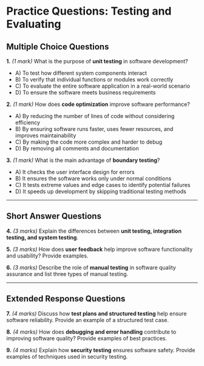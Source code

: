 # **Practice Questions: Testing and Evaluating**

## **Multiple Choice Questions**

**1.** *(1 mark)* What is the purpose of **unit testing** in software development?  
   - A) To test how different system components interact  
   - B) To verify that individual functions or modules work correctly  
   - C) To evaluate the entire software application in a real-world scenario  
   - D) To ensure the software meets business requirements  

**2.** *(1 mark)* How does **code optimization** improve software performance?  
   - A) By reducing the number of lines of code without considering efficiency  
   - B) By ensuring software runs faster, uses fewer resources, and improves maintainability  
   - C) By making the code more complex and harder to debug  
   - D) By removing all comments and documentation  

**3.** *(1 mark)* What is the main advantage of **boundary testing**?  
   - A) It checks the user interface design for errors  
   - B) It ensures the software works only under normal conditions  
   - C) It tests extreme values and edge cases to identify potential failures  
   - D) It speeds up development by skipping traditional testing methods  

---

## **Short Answer Questions**

**4.** *(3 marks)* Explain the differences between **unit testing, integration testing, and system testing**.  

**5.** *(3 marks)* How does **user feedback** help improve software functionality and usability? Provide examples.  

**6.** *(3 marks)* Describe the role of **manual testing** in software quality assurance and list three types of manual testing.  

---

## **Extended Response Questions**

**7.** *(4 marks)* Discuss how **test plans and structured testing** help ensure software reliability. Provide an example of a structured test case.  

**8.** *(4 marks)* How does **debugging and error handling** contribute to improving software quality? Provide examples of best practices.  

**9.** *(4 marks)* Explain how **security testing** ensures software safety. Provide examples of techniques used in security testing.  
